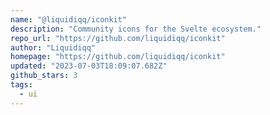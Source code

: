 ```yaml
---
name: "@liquidiqq/iconkit"
description: "Community icons for the Svelte ecosystem."
repo_url: "https://github.com/liquidiqq/iconkit"
author: "Liquidiqq"
homepage: "https://github.com/liquidiqq/iconkit"
updated: "2023-07-03T18:09:07.682Z"
github_stars: 3
tags: 
  - ui
---
```


